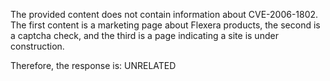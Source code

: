 The provided content does not contain information about CVE-2006-1802. The first content is a marketing page about Flexera products, the second is a captcha check, and the third is a page indicating a site is under construction.

Therefore, the response is: UNRELATED